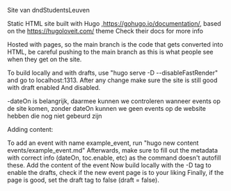 Site van dndStudentsLeuven

Static HTML site built with Hugo ,https://gohugo.io/documentation/, based on the https://hugoloveit.com/ theme
Check their docs for more info

Hosted with pages, so the main branch is the code that gets converted into HTML, be careful pushing to the main branch as this is what people see when they get on the site.

To build locally and with drafts, use "hugo serve -D --disableFastRender" and go to localhost:1313.
After any change make sure the site is still good with draft enabled And disabled. 

-dateOn is belangrijk, daarmee kunnen we controleren wanneer events op de site komen, zonder dateOn kunnen we geen events op de website hebben die nog niet gebeurd zijn

Adding content:

To add an event with name example_event, run "hugo new content events/example_event.md"
Afterwards, make sure to fill out the metadata with correct info (dateOn, toc.enable, etc) as the command doesn't autofill these.
Add the content of the event
Now build locally with the -D tag to enable the drafts, check if the new event page is to your liking
Finally, if the page is good, set the draft tag to false (draft = false).
